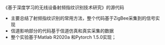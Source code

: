 《基于深度学习的无线设备射频指纹识别技术研究》的源代码

- 主要总结了射频指纹识别的常用方法，整个代码基于ZigBee采集到的信号实现
- 信道影响部分的代码基于信道仿真和真实采集的数据
- 整个实验基于Matlab R2020a 和Pytorch 1.5.0实现；